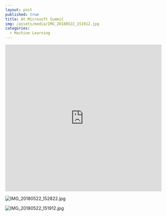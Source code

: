 ```yaml
---
layout: post
published: true
title: At Microsoft Summit
img: /assets/media/IMG_20180522_151912.jpg
categories:
  - Machine Learning
---
```


<iframe src="https://www.facebook.com/plugins/post.php?href=https%3A%2F%2Fwww.facebook.com%2Fvatousios%2Fposts%2F10216633578574671%3A0&width=500" width="500" height="470" style="border:none;overflow:hidden" scrolling="no" frameborder="0" allowTransparency="true" allow="encrypted-media"></iframe>

![IMG_20180522_152822.jpg]({{site.baseurl}}/assets/media/IMG_20180522_152822.jpg)

![IMG_20180522_151912.jpg]({{site.baseurl}}/assets/media/IMG_20180522_151912.jpg)
